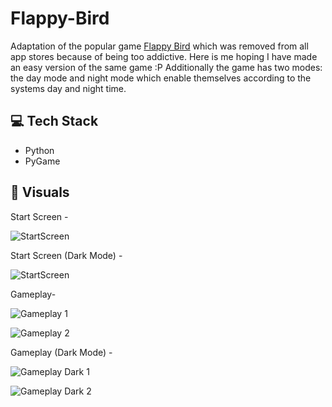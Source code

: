 # Flappy-Bird

Adaptation of the popular game [Flappy Bird](https://en.wikipedia.org/wiki/Flappy_Bird) which was removed from all app stores because of being too addictive. Here is me hoping I have made an easy version of the same game :P
Additionally the game has two modes: the day mode and night mode which enable themselves according to the systems day and night time.

## 💻 Tech Stack

- Python
- PyGame

## 🎨 Visuals

Start Screen -

![StartScreen](https://github.com/abhik-s-basu/Flappy-Bird/blob/main/GUI%20Screenshots/startScreen.png)

Start Screen (Dark Mode) -

![StartScreen](https://github.com/abhik-s-basu/Flappy-Bird/blob/main/GUI%20Screenshots/startScreenDark.png)


Gameplay- 

![Gameplay 1](https://github.com/abhik-s-basu/Flappy-Bird/blob/main/GUI%20Screenshots/gameplay(1).png)

![Gameplay 2](https://github.com/abhik-s-basu/Flappy-Bird/blob/main/GUI%20Screenshots/gameplay(2).png)


Gameplay (Dark Mode) -

![Gameplay Dark 1](https://github.com/abhik-s-basu/Flappy-Bird/blob/main/GUI%20Screenshots/gameplayDark(1).png)

![Gameplay Dark 2](https://github.com/abhik-s-basu/Flappy-Bird/blob/main/GUI%20Screenshots/gameplayDark.png)
